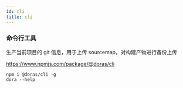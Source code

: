 ```yaml
---
id: cli
title: cli
---
```


### 命令行工具
生产当前项目的 git 信息，用于上传 sourcemap，对构建产物进行备份上传

https://www.npmjs.com/package/@doras/cli
```shell
npm i @doras/cli -g
dora --help
```
